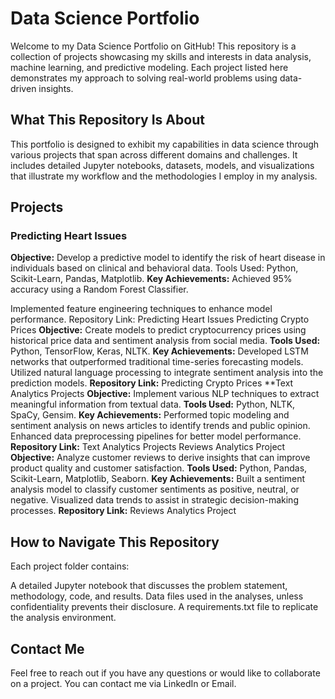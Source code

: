 # Data Science Portfolio
Welcome to my Data Science Portfolio on GitHub! This repository is a collection of projects showcasing my skills and interests in data analysis, machine learning, and predictive modeling. Each project listed here demonstrates my approach to solving real-world problems using data-driven insights.

## What This Repository Is About
This portfolio is designed to exhibit my capabilities in data science through various projects that span across different domains and challenges. It includes detailed Jupyter notebooks, datasets, models, and visualizations that illustrate my workflow and the methodologies I employ in my analysis.

## Projects

### Predicting Heart Issues
**Objective:** Develop a predictive model to identify the risk of heart disease in individuals based on clinical and behavioral data.
Tools Used: Python, Scikit-Learn, Pandas, Matplotlib.
**Key Achievements:**
Achieved 95% accuracy using a Random Forest Classifier.

Implemented feature engineering techniques to enhance model performance.
Repository Link: Predicting Heart Issues
Predicting Crypto Prices
**Objective:** Create models to predict cryptocurrency prices using historical price data and sentiment analysis from social media.
**Tools Used:** Python, TensorFlow, Keras, NLTK.
**Key Achievements:**
Developed LSTM networks that outperformed traditional time-series forecasting models.
Utilized natural language processing to integrate sentiment analysis into the prediction models.
**Repository Link:** Predicting Crypto Prices
**Text Analytics Projects
**Objective:** Implement various NLP techniques to extract meaningful information from textual data.
**Tools Used:** Python, NLTK, SpaCy, Gensim.
**Key Achievements:**
Performed topic modeling and sentiment analysis on news articles to identify trends and public opinion.
Enhanced data preprocessing pipelines for better model performance.
**Repository Link:** Text Analytics Projects
Reviews Analytics Project
**Objective:** Analyze customer reviews to derive insights that can improve product quality and customer satisfaction.
**Tools Used:** Python, Pandas, Scikit-Learn, Matplotlib, Seaborn.
**Key Achievements:**
Built a sentiment analysis model to classify customer sentiments as positive, neutral, or negative.
Visualized data trends to assist in strategic decision-making processes.
**Repository Link:** Reviews Analytics Project
## How to Navigate This Repository
Each project folder contains:

A detailed Jupyter notebook that discusses the problem statement, methodology, code, and results.
Data files used in the analyses, unless confidentiality prevents their disclosure.
A requirements.txt file to replicate the analysis environment.
## Contact Me
Feel free to reach out if you have any questions or would like to collaborate on a project. You can contact me via LinkedIn or Email.
